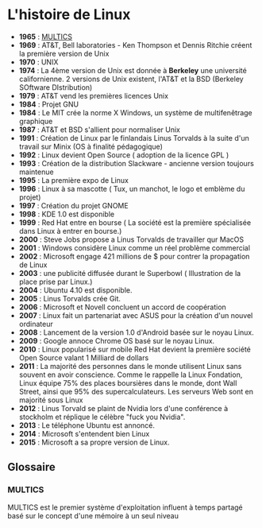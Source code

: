 # L'histoire de Linux

- **1965** : [MULTICS](#MULTICS)
- **1969** : AT&T, Bell laboratories - Ken Thompson et Dennis Ritchie créent la première version de Unix
- **1970** : UNIX
- **1974** : La 4ème version de Unix est donnée à **Berkeley** une université californienne. 2 versions de Unix existent, l'AT&T et la BSD (Berkeley SOftware DIstribution)
- **1979** : AT&T vend les premières licences Unix
- **1984** : Projet GNU
- **1984** : Le MIT crée la norme X Windows, un système de multifenêtrage graphique
- **1987** : AT&T et BSD s'allient pour normaliser Unix
- **1991** : Création de Linux par le finlandais Linus Torvalds à la suite d'un travail sur Minix (OS à finalité pédagogique)
- **1992** : Linux devient Open Source ( adoption de la licence GPL )
- **1993** : Création de la distribution Slackware - ancienne version toujours maintenue
- **1995** : La première expo de Linux
- **1996** : Linux à sa mascotte ( Tux, un manchot, le logo et emblème du projet)
- **1997** : Création du projet GNOME
- **1998** : KDE 1.0 est disponible
- **1999** : Red Hat entre en bourse ( La société est la première spécialisée dans Linux à entrer en bourse.)
- **2000** : Steve Jobs propose a Linus Torvalds de travailler qur MacOS
- **2001** : Windows considère Linux comme un réel problème commercial
- **2002** : Microsoft engage 421 millions de $ pour contrer la propagation de Linux
- **2003** : une publicité diffusée durant le Superbowl ( Illustration de la place prise par Linux.)
- **2004** : Ubuntu 4.10 est disponible.
- **2005** : Linus Torvalds crée Git.
- **2006** : Microsoft et Novell concluent un accord de coopération
- **2007** : Linux fait un partenariat avec ASUS pour la création d'un nouvel ordinateur
- **2008** : Lancement de la version 1.0 d'Android basée sur le noyau Linux.
- **2009** : Google annoce Chrome OS basé sur le noyau Linux.
- **2010** : Linux popularisé sur mobile Red Hat devient la première société Open Source valant 1 Milliard de dollars
- **2011** : La majorité des personnes dans le monde utilisent Linux sans souvent en avoir conscience. Comme le rappelle la Linux Fondation, Linux équipe 75% des places boursières dans le monde, dont Wall Street, ainsi que 95% des supercalculateurs. Les serveurs Web sont en majorité sous Linux
- **2012** : Linus Torvald se plaint de Nvidia lors d'une conférence à stockholm et réplique le célèbre "fuck you Nvidia".
- **2013** : Le téléphone Ubuntu est annoncé.
- **2014** : Microsoft s'entendent bien Linux
- **2015** : Microsoft a sa propre version de Linux.

## Glossaire

### MULTICS
MULTICS est le premier système d'exploitation influent à temps partagé basé sur le concept d'une mémoire à un seul niveau 